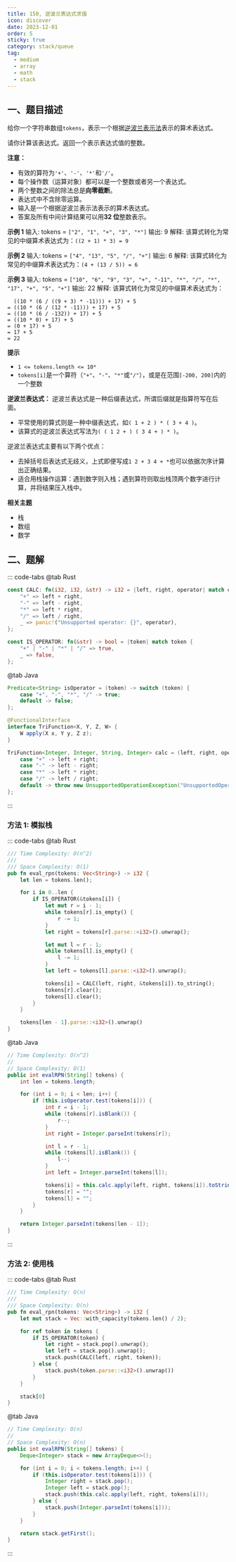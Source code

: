 ```yaml
---
title: 150, 逆波兰表达式求值
icon: discover
date: 2023-12-01
order: 5
sticky: true
category: stack/queue
tag: 
  - medium
  - array
  - math
  - stack
---
```


## 一、题目描述
给你一个字符串数组`tokens`，表示一个根据[逆波兰表示法][Reverse Polish Notation]表示的算术表达式。

请你计算该表达式。返回一个表示表达式值的整数。

**注意：**
- 有效的算符为`'+'`、`'-'`、`'*'`和`'/'`。
- 每个操作数（运算对象）都可以是一个整数或者另一个表达式。
- 两个整数之间的除法总是**向零截断**。
- 表达式中不含除零运算。
- 输入是一个根据逆波兰表示法表示的算术表达式。
- 答案及所有中间计算结果可以用**32 位**整数表示。


**示例 1**
输入: tokens = `["2", "1", "+", "3", "*"]`
输出: 9
解释: 该算式转化为常见的中缀算术表达式为：`((2 + 1) * 3) = 9`

**示例 2**
输入: tokens = `["4", "13", "5", "/", "+"]`
输出: 6
解释: 该算式转化为常见的中缀算术表达式为：`(4 + (13 / 5)) = 6`

**示例 3**
输入: tokens = `["10", "6", "9", "3", "+", "-11", "*", "/", "*", "17", "+", "5", "+"]`
输出: 22
解释: 该算式转化为常见的中缀算术表达式为：
```text
  ((10 * (6 / ((9 + 3) * -11))) + 17) + 5
= ((10 * (6 / (12 * -11))) + 17) + 5
= ((10 * (6 / -132)) + 17) + 5
= ((10 * 0) + 17) + 5
= (0 + 17) + 5
= 17 + 5
= 22
```

**提示**
- `1 <= tokens.length <= 10⁴`
- `tokens[i]`是一个算符（`"+"`、`"-"`、`"*"`或`"/"`），或是在范围`[-200, 200]`内的一个整数

**逆波兰表达式：**
逆波兰表达式是一种后缀表达式，所谓后缀就是指算符写在后面。
- 平常使用的算式则是一种中缀表达式，如`( 1 + 2 ) * ( 3 + 4 )`。 
- 该算式的逆波兰表达式写法为`( ( 1 2 + ) ( 3 4 + ) * )`。 

逆波兰表达式主要有以下两个优点：
- 去掉括号后表达式无歧义，上式即便写成`1 2 + 3 4 + *`也可以依据次序计算出正确结果。
- 适合用栈操作运算：遇到数字则入栈；遇到算符则取出栈顶两个数字进行计算，并将结果压入栈中。

**相关主题**
- 栈
- 数组
- 数学


## 二、题解
::: code-tabs
@tab Rust
```rust
const CALC: fn(i32, i32, &str) -> i32 = |left, right, operator| match operator {
    "+" => left + right,
    "-" => left - right,
    "*" => left * right,
    "/" => left / right,
    _ => panic!("Unsupported operator: {}", operator),
};

const IS_OPERATOR: fn(&str) -> bool = |token| match token {
    "+" | "-" | "*" | "/" => true,
    _ => false,
};
```

@tab Java
```java
Predicate<String> isOperator = (token) -> switch (token) {
    case "+", "-", "*", "/" -> true;
    default -> false;
};

@FunctionalInterface
interface TriFunction<X, Y, Z, W> {
    W apply(X x, Y y, Z z);
}

TriFunction<Integer, Integer, String, Integer> calc = (left, right, operator) -> switch (operator) {
    case "+" -> left + right;
    case "-" -> left - right;
    case "*" -> left * right;
    case "/" -> left / right;
    default -> throw new UnsupportedOperationException("UnsupportedOperator");
};
```
:::

### 方法 1: 模拟栈
::: code-tabs
@tab Rust
```rust
/// Time Complexity: O(n^2)
///
/// Space Complexity: O(1)
pub fn eval_rpn(tokens: Vec<String>) -> i32 {
    let len = tokens.len();

    for i in 0..len {
        if IS_OPERATOR(&tokens[i]) {
            let mut r = i - 1;
            while tokens[r].is_empty() {
                r -= 1;
            }
            let right = tokens[r].parse::<i32>().unwrap();

            let mut l = r - 1;
            while tokens[l].is_empty() {
                l -= 1;
            }
            let left = tokens[l].parse::<i32>().unwrap();

            tokens[i] = CALC(left, right, &tokens[i]).to_string();
            tokens[r].clear();
            tokens[l].clear();
        }
    }

    tokens[len - 1].parse::<i32>().unwrap()
}
```

@tab Java
```java
// Time Complexity: O(n^2)
//
// Space Complexity: O(1)
public int evalRPN(String[] tokens) {
    int len = tokens.length;

    for (int i = 0; i < len; i++) {
        if (this.isOperator.test(tokens[i])) {
            int r = i - 1;
            while (tokens[r].isBlank()) {
                r--;
            }
            int right = Integer.parseInt(tokens[r]);

            int l = r - 1;
            while (tokens[l].isBlank()) {
                l--;
            }
            int left = Integer.parseInt(tokens[l]);

            tokens[i] = this.calc.apply(left, right, tokens[i]).toString();
            tokens[r] = "";
            tokens[l] = "";
        }
    }

    return Integer.parseInt(tokens[len - 1]);
}
```
:::

### 方法 2: 使用栈
::: code-tabs
@tab Rust
```rust
/// Time Complexity: O(n)
///
/// Space Complexity: O(n)
pub fn eval_rpn(tokens: Vec<String>) -> i32 {
    let mut stack = Vec::with_capacity(tokens.len() / 2);

    for ref token in tokens {
        if IS_OPERATOR(token) {
            let right = stack.pop().unwrap();
            let left = stack.pop().unwrap();
            stack.push(CALC(left, right, token));
        } else {
            stack.push(token.parse::<i32>().unwrap())
        }
    }

    stack[0]
}
```

@tab Java
```java
// Time Complexity: O(n)
//
// Space Complexity: O(n)
public int evalRPN(String[] tokens) {
    Deque<Integer> stack = new ArrayDeque<>();

    for (int i = 0; i < tokens.length; i++) {
        if (this.isOperator.test(tokens[i])) {
            Integer right = stack.pop();
            Integer left = stack.pop();
            stack.push(this.calc.apply(left, right, tokens[i]));
        } else {
            stack.push(Integer.parseInt(tokens[i]));
        }
    }

    return stack.getFirst();
}
```
:::

[Reverse Polish Notation]: https://zh.wikipedia.org/wiki/%E9%80%86%E6%B3%A2%E5%85%B0%E8%A1%A8%E7%A4%BA%E6%B3%95